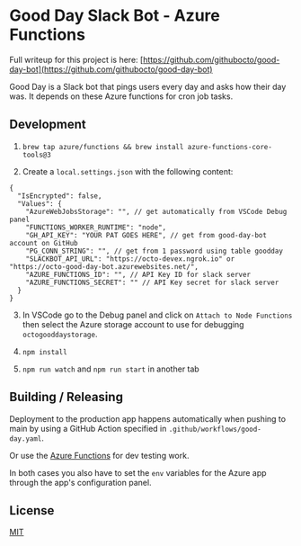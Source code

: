 # Good Day Slack Bot - Azure Functions

Full writeup for this project is here: [https://github.com/githubocto/good-day-bot](https://github.com/githubocto/good-day-bot)

Good Day is a Slack bot that pings users every day and asks how their day was. It depends on these Azure functions for cron job tasks.

## Development

1. `brew tap azure/functions && brew install azure-functions-core-tools@3`

2. Create a `local.settings.json` with the following content:

```jsonc
{
  "IsEncrypted": false,
  "Values": {
    "AzureWebJobsStorage": "", // get automatically from VSCode Debug panel
    "FUNCTIONS_WORKER_RUNTIME": "node",
    "GH_API_KEY": "YOUR PAT GOES HERE", // get from good-day-bot account on GitHub
    "PG_CONN_STRING": "", // get from 1 password using table goodday
    "SLACKBOT_API_URL": "https://octo-devex.ngrok.io" or "https://octo-good-day-bot.azurewebsites.net/",
    "AZURE_FUNCTIONS_ID": "", // API Key ID for slack server
    "AZURE_FUNCTIONS_SECRET": "" // API Key secret for slack server
  }
}
```

3. In VSCode go to the Debug panel and click on `Attach to Node Functions` then select the Azure storage account to use for debugging `octogooddaystorage`.

4. `npm install`

5. `npm run watch` and `npm run start` in another tab

## Building / Releasing

Deployment to the production app happens automatically when pushing to main by using a GitHub Action specified in `.github/workflows/good-day.yaml`.

Or use the [Azure Functions](https://marketplace.visualstudio.com/items?itemName=ms-azuretools.vscode-azurefunctions) for dev testing work.

In both cases you also have to set the `env` variables for the Azure app through the app's configuration panel.

## License

[MIT](LICENSE)
